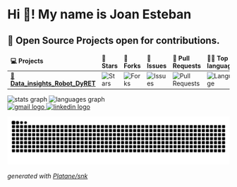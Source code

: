 <h1 align="left">Hi 👋! My name is Joan Esteban </h1>

<summary><h2><b>🥇 Open Source Projects open for contributions.</b></h2></summary>
<table>
    <thead align="left">
      <tr border: none;>
        <td><b>💻 Projects</b></td>
        <td><b>🌟 Stars</b></td>
        <td><b>🍴 Forks</b></td>
        <td><b>🐛 Issues</b></td>
        <td><b>🔔 Pull Requests</b></td>
        <td><b>👨‍💻 Top language</b></td>
      </tr>
    </thead>
    <tbody>
      <tr>
	      <td><a href="https://github.com/Estebxz/Data_insights_Robot_DyRET"><b>🤖 Data_insights_Robot_DyRET </b></a></td>
        <td><img alt="Stars" src="https://img.shields.io/github/stars/Estebxz/Data_insights_Robot_DyRET?style=flat-square&labelColor=343b41"/></td>
        <td><img alt="Forks" src="https://img.shields.io/github/forks/Estebxz/Data_insights_Robot_DyRET?style=flat-square&labelColor=343b41"/></td>
        <td><img alt="Issues" src="https://img.shields.io/github/issues/Estebxz/Data_insights_Robot_DyRET?style=flat-square"/></td>
        <td><img alt="Pull Requests" src="https://img.shields.io/github/issues-pr/Estebxz/Data_insights_Robot_DyRET?style=flat-square"/></td>
        <td><img alt="Language" src="https://img.shields.io/github/languages/top/Estebxz/Data_insights_Robot_DyRET?style=flat-square"/></td>
      </tr>
  </table>

<div align="left">
  <img src="https://github-readme-stats.vercel.app/api?username=Estebxz&hide_title=false&hide_rank=false&show_icons=true&include_all_commits=true&count_private=true&disable_animations=false&theme=dracula&locale=en&hide_border=false" height="150" alt="stats graph"  />
  <img src="https://github-readme-stats.vercel.app/api/top-langs?username=Estebxz&locale=en&hide_title=false&layout=compact&card_width=320&langs_count=5&theme=dracula&hide_border=false" height="150" alt="languages graph"  />
</div>

<div align="left">
	<a href="mailto:estebanmendezm1995@gmail.com@gmail.com" target="_blank">
  		<img src="https://img.shields.io/static/v1?message=Gmail&logo=gmail&label=&color=D14836&logoColor=white&labelColor=&style=for-the-badge" height="35" alt="gmail logo" />
	</a>
	<a href="https://www.linkedin.com/in/martinez-esteban/" target="_blank">
  		<img src="https://img.shields.io/static/v1?message=LinkedIn&logo=linkedin&label=&color=0a66c2&logoColor=white&labelColor=&style=for-the-badge" height="35" alt="linkedin logo" />
	</a>
</div>

<div align="left">
	
![github contribution grid snake animation](https://raw.githubusercontent.com/jpaddeo/jpaddeo/output/github-contribution-grid-snake-dark.svg#gh-dark-mode-only)
</div>

_generated with [Platane/snk](https://github.com/Platane/snk)_

###

